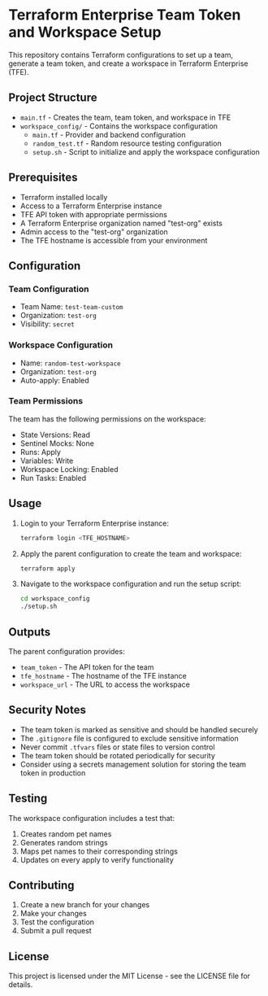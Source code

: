# Terraform Enterprise Team Token and Workspace Setup

This repository contains Terraform configurations to set up a team, generate a team token, and create a workspace in Terraform Enterprise (TFE).

## Project Structure

- `main.tf` - Creates the team, team token, and workspace in TFE
- `workspace_config/` - Contains the workspace configuration
  - `main.tf` - Provider and backend configuration
  - `random_test.tf` - Random resource testing configuration
  - `setup.sh` - Script to initialize and apply the workspace configuration

## Prerequisites

- Terraform installed locally
- Access to a Terraform Enterprise instance
- TFE API token with appropriate permissions
- A Terraform Enterprise organization named "test-org" exists
- Admin access to the "test-org" organization
- The TFE hostname is accessible from your environment

## Configuration

### Team Configuration
- Team Name: `test-team-custom`
- Organization: `test-org`
- Visibility: `secret`

### Workspace Configuration
- Name: `random-test-workspace`
- Organization: `test-org`
- Auto-apply: Enabled

### Team Permissions
The team has the following permissions on the workspace:
- State Versions: Read
- Sentinel Mocks: None
- Runs: Apply
- Variables: Write
- Workspace Locking: Enabled
- Run Tasks: Enabled

## Usage

1. Login to your Terraform Enterprise instance:
   ```bash
   terraform login <TFE_HOSTNAME>
   ```

2. Apply the parent configuration to create the team and workspace:
   ```bash
   terraform apply
   ```

3. Navigate to the workspace configuration and run the setup script:
   ```bash
   cd workspace_config
   ./setup.sh
   ```

## Outputs

The parent configuration provides:
- `team_token` - The API token for the team
- `tfe_hostname` - The hostname of the TFE instance
- `workspace_url` - The URL to access the workspace

## Security Notes

- The team token is marked as sensitive and should be handled securely
- The `.gitignore` file is configured to exclude sensitive information
- Never commit `.tfvars` files or state files to version control
- The team token should be rotated periodically for security
- Consider using a secrets management solution for storing the team token in production

## Testing

The workspace configuration includes a test that:
1. Creates random pet names
2. Generates random strings
3. Maps pet names to their corresponding strings
4. Updates on every apply to verify functionality

## Contributing

1. Create a new branch for your changes
2. Make your changes
3. Test the configuration
4. Submit a pull request

## License

This project is licensed under the MIT License - see the LICENSE file for details. 